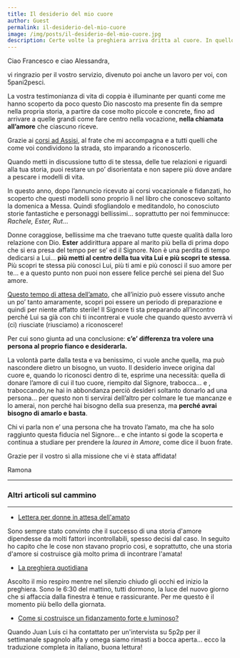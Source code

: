 ```yaml
---
title: Il desiderio del mio cuore
author: Guest
permalink: il-desiderio-del-mio-cuore
image: /img/posts/il-desiderio-del-mio-cuore.jpg
description: Certe volte la preghiera arriva dritta al cuore. In quello spazio concreto Dio parla alla nostra anima, ci guida, ci rafforza nelle scelte da prendere, ci incoraggia anche quando il percorso sembra poco chiaro. Si parte dal desiderio, così Ramona ci scriveva qualche giorno fa.
---
```


Ciao Francesco e ciao Alessandra, 

vi ringrazio per il vostro servizio, divenuto poi anche un lavoro per voi, con 5pani2pesci. 

La vostra testimonianza di vita di coppia è illuminante per quanti come me hanno scoperto da poco questo Dio nascosto ma presente fin da sempre nella propria storia, a partire da cose molto piccole e concrete, fino ad arrivare a quelle grandi come fare centro nella vocazione, **nella chiamata all’amore** che ciascuno riceve.

Grazie ai [corsi ad Assisi](http://www.fratisog.it/corsi-frati-assisi/), al frate che mi accompagna e a tutti quelli che come voi condividono la strada, sto imparando a riconoscerlo.

Quando metti in discussione tutto di te stessa, delle tue relazioni e riguardi alla tua storia, puoi restare un po’ disorientata e non sapere più dove andare a pescare i modelli di vita.

In questo anno, dopo l’annuncio ricevuto ai corsi vocazionale e fidanzati, ho scoperto che questi modelli sono proprio lì nel libro che conoscevo soltanto la domenica a Messa. Quindi sfogliandolo e meditandolo, ho conosciuto storie fantastiche e personaggi bellissimi... soprattutto per noi femminucce: *Rachele, Ester, Rut*...

Donne coraggiose, bellissime ma che traevano tutte queste qualità dalla loro relazione con Dio. **Ester** addirittura appare al marito più bella di prima  dopo che si era presa del tempo per  se’ ed il Signore.
Non è una perdita di tempo dedicarsi a Lui... **più metti al centro  della tua vita Lui e più scopri te stessa**. Più scopri te stessa più conosci Lui, più ti ami e più conosci il suo amore per te... e a questo punto non puoi non essere felice perché sei piena del Suo amore.

[Questo tempo di attesa dell’amato](http://5p2p.it/lettera-per-donne-in-attesa-dell-amato), che all’inizio può essere vissuto anche un po’ tanto amaramente, scopri poi essere un periodo di preparazione e quindi per niente affatto sterile! Il Signore ti sta preparando all’incontro perché Lui sa già con chi ti incontrerai e vuole che quando questo avverrà vi (ci) riusciate (riusciamo) a riconoscere!

Per cui sono giunta ad una conclusione: **c’e’ differenza tra volere una persona al proprio fianco e desiderarla.**

La volontà parte dalla testa e va benissimo, ci vuole anche quella, ma può nascondere dietro un bisogno, un vuoto. Il desiderio invece origina dal cuore e, quando lo riconosci dentro di te, esprime  una necessità: quella di donare l’amore di cui il tuo cuore, riempito dal Signore, trabocca... e , traboccando,ne hai in abbondanza perciò desideri soltanto donarlo ad una persona... per questo non ti servirai dell’altro per colmare le tue mancanze e lo amerai, non perché hai bisogno della sua presenza, ma **perché avrai bisogno di amarlo e basta**.

Chi vi parla non e’ una persona che ha trovato l’amato, ma che ha solo raggiunto questa fiducia nel Signore... e che intanto si gode la scoperta e continua a studiare per prendere la *laurea in Amore*, come dice il buon frate.

Grazie per il vostro sì alla missione che vi è stata affidata!

Ramona

---

### Altri articoli sul cammino

---

- [Lettera per donne in attesa dell'amato](http://5p2p.it/lettera-per-donne-in-attesa-dell-amato)

Sono sempre stato convinto che il successo di una storia d'amore dipendesse da molti fattori incontrollabili, spesso decisi dal caso. In seguito ho capito che le cose non stavano proprio così, e soprattutto, che una storia d'amore si costruisce già molto prima di incontrare l'amata!

- [La preghiera quotidiana](http://5p2p.it/2015/08/07/La-preghiera-quotidiana.html)

Ascolto il mio respiro mentre nel silenzio chiudo gli occhi ed inizio la preghiera. Sono le 6:30 del mattino, tutti dormono, la luce del nuovo giorno che si affaccia dalla finestra è tenue e rassicurante. Per me questo è il momento più bello della giornata.

- [Come si costruisce un fidanzamento forte e luminoso?](http://5p2p.it/come-si-costruisce-un-fidanzamento-forte-e-luminoso)

Quando Juan Luis ci ha contattato per un'intervista su 5p2p per il settimanale spagnolo alfa y omega siamo rimasti a bocca aperta... ecco la traduzione completa in italiano, buona lettura!
